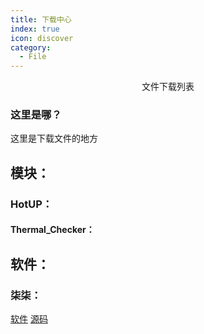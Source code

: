 ```yaml
---
title: 下载中心
index: true
icon: discover
category:
  - File
---
```


<div align="center">文件下载列表</div>

### 这里是哪？

这里是下载文件的地方

## 模块：

### HotUP：

#### Thermal_Checker：

## 软件：

### 柒柒：

[软件](https://ftp.skyx.womi.ltd/skyx/app/qiqi/qiqi.apk)
[源码](https://github.com/Yosunair/Qiqi/archive/refs/heads/Yosunair.zip)